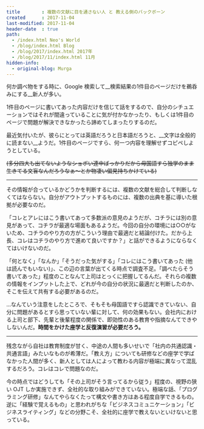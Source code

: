 ```yaml
---
title        : 複数の文献に目を通さない人 と 教える側のバックボーン
created      : 2017-11-04
last-modified: 2017-11-04
header-date  : true
path:
  - /index.html Neo's World
  - /blog/index.html Blog
  - /blog/2017/index.html 2017年
  - /blog/2017/11/index.html 11月
hidden-info:
  - original-blog: Murga
---
```


何か調べ物をする時に、Google 検索して__検索結果の1件目のページだけを鵜呑みにする__新人が多い。

1件目のページに書いてあった内容だけを信じて話をするので、自分のシチュエーションではそれが間違っていることに気が付かなかったり、もしくは1件目のページで問題が解決できなかったら諦めてしまったりするのだ。

最近気付いたが、彼らにとっては英語だろうと日本語だろうと、__文字は全般的に読まない__ようだ。1件目のページですら、何一つ内容を理解せずコピペしようとしている。

~~(多分四大も出てないようなショボい連中ばっかりだから母国語すら独学のまま生きてる文盲なんだろうなぁ～とか物凄い偏見持ちかけている)~~

---

その情報が合っているかどうかを判断するには、複数の文献を総合して判断しなくてはならない。自分がアウトプットするものには、複数の出典を基に導いた根拠が必要なのだ。

「コレとアレにはこう書いてあって多数派の意見のようだが、コチラには別の意見があって、コチラが最適な場面もあるようだ。今回の自分の環境には○○がないため、コチラのやり方の方がこういう理由で最適だと結論付けた。だから上長、コレはコチラのやり方で進めて良いですか？」と話ができるようにならなくてはいけないのだ。

「何となく」「なんか」「そうだった気がする」「コレにはこう書いてあった (他は読んでもいない)」、この辺の言葉が出てくる時点で調査不足。「調べたらそう書いてあった」程度のことなんて上司はとっくに把握してるんだ。それらの複数の情報をインプットした上で、どれが今の自分の状況に最適だと判断したのか、そこを伝えて共有する必要があるのだ。

…なんていう注意をしたところで、そもそも母国語ですら認識できていない、自分に問題があるとすら思っていない輩に対して、何の効果もない。会社内における上司と部下、先輩と後輩程度の関係で、即効性のある教育や指摘なんてできやしないんだ。__時間をかけた座学と反復演習が必要だろう。__

---

残念ながら自社は教育制度が甘く、中途の人間も多いせいで「社内の共通認識・共通言語」みたいなものが希薄だ。「教え方」についても研修などの座学で学ばなかった人間が多く、新人としては人によって教わる内容が極端に異なって混乱するだろう。コレはコレで問題なのだ。

今の時点ではどうしても「その上司がそう言ってるから従う」程度の、視野の狭い OJT しか実施できず、全社的な取り組みができていない。極端な話、「プログラミング研修」なんてやらなくたって構文や書き方はある程度自学できるもの。逆に「経験で覚えるもの」と思われがちな「ビジネスコミュニケーション」「ビジネスライティング」などの分野こそ、全社的に座学で教えないといけないと思っている。
